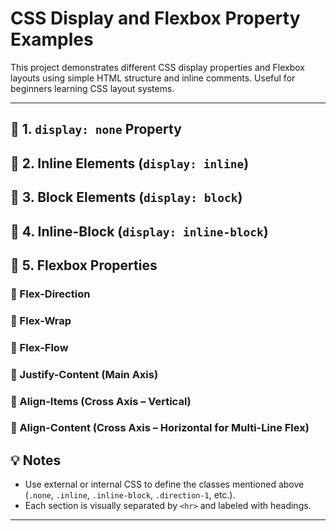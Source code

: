 # CSS Display and Flexbox Property Examples

This project demonstrates different CSS display properties and Flexbox layouts using simple HTML structure and inline comments. Useful for beginners learning CSS layout systems.

---

## 📌 1. `display: none` Property

## 📌 2. Inline Elements (`display: inline`)

## 📌 3. Block Elements (`display: block`)

## 📌 4. Inline-Block (`display: inline-block`)

## 📌 5. Flexbox Properties

### 🔹 Flex-Direction

### 🔹 Flex-Wrap

### 🔹 Flex-Flow

### 🔹 Justify-Content (Main Axis)

### 🔹 Align-Items (Cross Axis – Vertical)

### 🔹 Align-Content (Cross Axis – Horizontal for Multi-Line Flex)

## 💡 Notes

- Use external or internal CSS to define the classes mentioned above (`.none`, `.inline`, `.inline-block`, `.direction-1`, etc.).
- Each section is visually separated by `<hr>` and labeled with headings.

---

